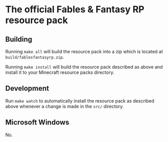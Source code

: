 # The official Fables & Fantasy RP resource pack

## Building
Running `make all` will build the resource pack into a zip which is located at `build/fablesfantasyrp.zip`.

Running `make install` will build the resource pack described as above and install it to your Minecraft resource packs directory.

## Development
Run `make watch` to automatically install the resource pack as described above whenever a change is made in the `src/` directory.

## Microsoft Windows
No.

